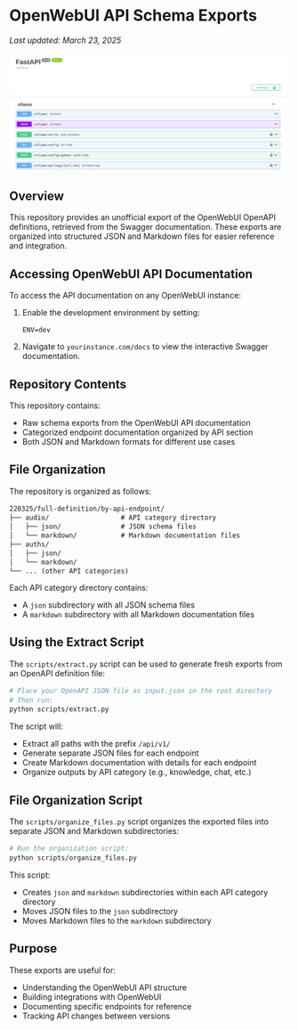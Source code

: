 # OpenWebUI API Schema Exports

*Last updated: March 23, 2025*

![OpenWebUI API Documentation Example](screenshots/1.png)

## Overview

This repository provides an unofficial export of the OpenWebUI OpenAPI definitions, retrieved from the Swagger documentation. These exports are organized into structured JSON and Markdown files for easier reference and integration.

## Accessing OpenWebUI API Documentation

To access the API documentation on any OpenWebUI instance:

1. Enable the development environment by setting:
   ```
   ENV=dev
   ```

2. Navigate to `yourinstance.com/docs` to view the interactive Swagger documentation.

## Repository Contents

This repository contains:

- Raw schema exports from the OpenWebUI API documentation
- Categorized endpoint documentation organized by API section
- Both JSON and Markdown formats for different use cases

## File Organization

The repository is organized as follows:

```
220325/full-definition/by-api-endpoint/
├── audio/                  # API category directory
│   ├── json/               # JSON schema files
│   └── markdown/           # Markdown documentation files
├── auths/
│   ├── json/
│   └── markdown/
└── ... (other API categories)
```

Each API category directory contains:
- A `json` subdirectory with all JSON schema files
- A `markdown` subdirectory with all Markdown documentation files

## Using the Extract Script

The `scripts/extract.py` script can be used to generate fresh exports from an OpenAPI definition file:

```bash
# Place your OpenAPI JSON file as input.json in the root directory
# Then run:
python scripts/extract.py
```

The script will:
- Extract all paths with the prefix `/api/v1/`
- Generate separate JSON files for each endpoint
- Create Markdown documentation with details for each endpoint
- Organize outputs by API category (e.g., knowledge, chat, etc.)

## File Organization Script

The `scripts/organize_files.py` script organizes the exported files into separate JSON and Markdown subdirectories:

```bash
# Run the organization script:
python scripts/organize_files.py
```

This script:
- Creates `json` and `markdown` subdirectories within each API category directory
- Moves JSON files to the `json` subdirectory
- Moves Markdown files to the `markdown` subdirectory

## Purpose

These exports are useful for:
- Understanding the OpenWebUI API structure
- Building integrations with OpenWebUI
- Documenting specific endpoints for reference
- Tracking API changes between versions